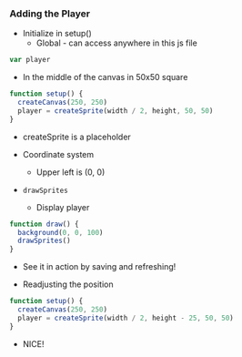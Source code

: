 ### Adding the Player

* Initialize in setup()
  * Global - can access anywhere in this js file

```js
var player
```

* In the middle of the canvas in 50x50 square

```js
function setup() {
  createCanvas(250, 250)
  player = createSprite(width / 2, height, 50, 50)
}
```

* createSprite is a placeholder

* Coordinate system
  * Upper left is (0, 0)

* `drawSprites`
  * Display player

```js
function draw() {
  background(0, 0, 100)
  drawSprites()
}
```

* See it in action by saving and refreshing!

* Readjusting the position

```js
function setup() {
  createCanvas(250, 250)
  player = createSprite(width / 2, height - 25, 50, 50)
}
```

* NICE!